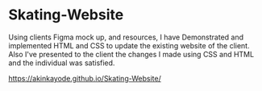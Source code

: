 # Skating-Website

Using clients Figma mock up, and resources, I have Demonstrated and implemented HTML and CSS to update the existing website of the client. Also I've presented to the client the changes I made using CSS and HTML and the individual was satisfied.

https://akinkayode.github.io/Skating-Website/
